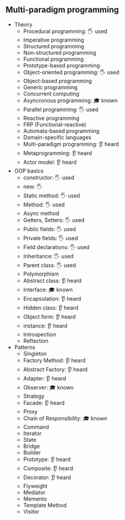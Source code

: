 ## Multi-paradigm programming

- Theory
  - Procedural programming: 🖐️ used
  - Imperative programming
  - Structured programming
  - Non-structured programming
  - Functional programming
  - Prototype-based programming
  - Object-oriented programming: 🖐️ used
  - Object-based programming
  - Generic programming
  - Concurrent computing
  - Asyncronous programming: 🎓 known
  - Parallel programming: 🖐️ used
  - Reactive programming
  - FRP (Functional-reactive)
  - Automata-based programming
  - Domain-specific languages
  - Multi-paradigm programming: 👂 heard
  - Metaprogramming: 👂 heard
  - Actor model: 👂 heard
- OOP basics
  - constructor: 🖐️ used
  - new: 🖐️
  - Static method: 🖐️ used
  - Method: 🖐️ used
  - Async method
  - Getters, Setters: 🖐️ used
  - Public fields: 🖐️ used
  - Private fields: 🖐️ used
  - Field declarations: 🖐️ used
  - Inheritance: 🖐️ used
  - Parent class: 🖐️ used
  - Polymorphism
  - Abstract class: 👂 heard
  - Interface: 🎓 known
  - Encapsulation: 👂 heard
  - Hidden class: 👂 heard
  - Object form: 👂 heard
  - instance: 👂 heard
  - Introspection
  - Reflection
- Patterns
  - Singleton
  - Factory Method: 👂 heard
  - Abstract Factory: 👂 heard
  - Adapter: 👂 heard
  - Observer: 🎓 known
  - Strategy
  - Facade: 👂 heard
  - Proxy
  - Chain of Responsibility: 🎓 known
  - Command
  - Iterator
  - State
  - Bridge
  - Builder
  - Prototype: 👂 heard
  - Composite: 👂 heard
  - Decorator: 👂 heard
  - Flyweight
  - Mediator
  - Memento
  - Template Method
  - Visitor
